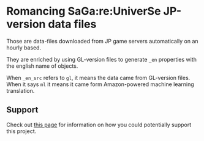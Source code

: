 # Romancing SaGa:re:UniverSe JP-version data files

Those are data-files downloaded from JP game servers automatically on an hourly based.

They are enriched by using GL-version files to generate `_en` properties with the english name of objects.

When `_en_src` refers to `gl`, it means the data came from GL-version files. When it says `ml` it means it came form Amazon-powered machine learning translation.

## Support
Check out [this page](https://www.rsrsdb.com/book) for information on how you could potentially support this project.
